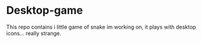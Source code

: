 # Desktop-game

This repo contains i little game of snake im working on, it plays with desktop icons... really strange.
